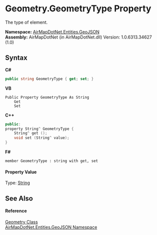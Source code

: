# Geometry.GeometryType Property 
 

The type of element.

**Namespace:**&nbsp;<a href="1d543ca6-8481-5d96-aca1-a1b2d108871c">AirMapDotNet.Entities.GeoJSON</a><br />**Assembly:**&nbsp;AirMapDotNet (in AirMapDotNet.dll) Version: 1.0.6313.34627 (1.0)

## Syntax

**C#**<br />
``` C#
public string GeometryType { get; set; }
```

**VB**<br />
``` VB
Public Property GeometryType As String
	Get
	Set
```

**C++**<br />
``` C++
public:
property String^ GeometryType {
	String^ get ();
	void set (String^ value);
}
```

**F#**<br />
``` F#
member GeometryType : string with get, set

```


#### Property Value
Type: <a href="http://msdn2.microsoft.com/en-us/library/s1wwdcbf" target="_blank">String</a>

## See Also


#### Reference
<a href="22f02f42-8eee-a3f1-6c1a-cfe4163ef04e">Geometry Class</a><br /><a href="1d543ca6-8481-5d96-aca1-a1b2d108871c">AirMapDotNet.Entities.GeoJSON Namespace</a><br />